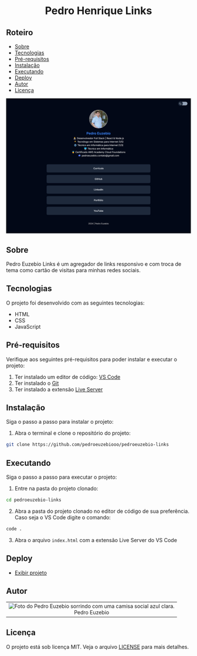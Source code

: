 <h1 align="center">
  Pedro Henrique Links
</h1>

## Roteiro

<ul>
  <li>
    <a href="#sobre">
      Sobre
    </a>
  </li>
  <li>
    <a href="#tecnologias">
      Tecnologias
    </a>
  </li>
  <li>
    <a href="#pre-requisitos">
      Pré-requisitos
    </a>
  </li>
  <li>
    <a href="#instalacao">
      Instalação
    </a>
  </li>
  <li>
    <a href="#executando">
      Executando
    </a>
  </li>
  <li>
    <a href="#deploy">
      Deploy
    </a>
  </li>
  <li>
    <a href="#autor">
      Autor
    </a>
  </li>
  <li>
    <a href="#Licença">
      Licença
    </a>
  </li>
</ul>

![Visualização do projeto Pedro Euzebio Links](./.github/preview.png)

## Sobre

Pedro Euzebio Links é um agregador de links responsivo e com troca de tema como cartão de visitas para minhas redes sociais.

## Tecnologias

O projeto foi desenvolvido com as seguintes tecnologias:

- HTML
- CSS
- JavaScript

## Pré-requisitos

Verifique aos seguintes pré-requisitos para poder instalar e executar o projeto:

1. Ter instalado um editor de código: [VS Code](https://code.visualstudio.com/download)
2. Ter instalado o [Git](https://git-scm.com/downloads)
3. Ter instalado a extensão [Live Server](https://marketplace.visualstudio.com/items?itemName=ritwickdey.LiveServer)

## Instalação

Siga o passo a passo para instalar o projeto:

1. Abra o terminal e clone o repositório do projeto:

```bash
git clone https://github.com/pedroeuzebiooo/pedroeuzebio-links
```

## Executando

Siga o passo a passo para executar o projeto:

1. Entre na pasta do projeto clonado:

```bash
cd pedroeuzebio-links
```

2. Abra a pasta do projeto clonado no editor de código de sua preferência. Caso seja o VS Code digite o comando:

```bash
code .
```

3. Abra o arquivo `index.html` com a extensão Live Server do VS Code

## Deploy

- [Exibir projeto](https://pedroeuzebio-links.vercel.app)

## Autor

<table>
  <tr>
    <td align="center">
      <img
        src="https://github.com/pedroeuzebiooo.png"
        alt="Foto do Pedro Euzebio sorrindo com uma camisa social azul clara."
        width="100"
      />
      <br />
      Pedro Euzebio
    </td>
  </tr>
</table>

## Licença

O projeto está sob licença MIT. Veja o arquivo [LICENSE](./LICENSE) para mais detalhes.
